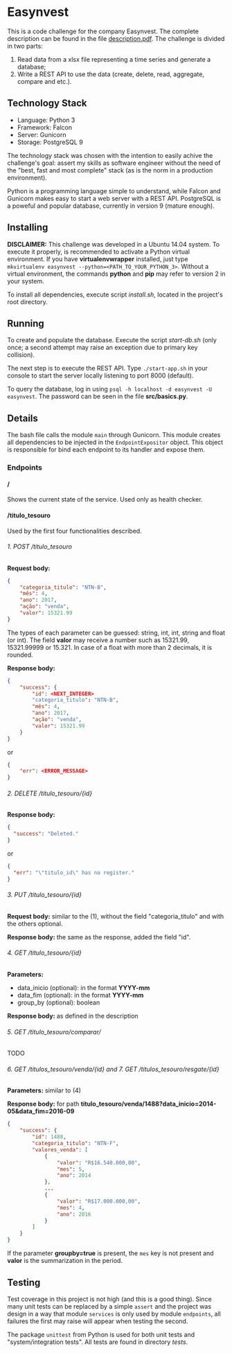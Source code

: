 # Easynvest

This is a code challenge for the company Easynvest. The complete description can be found in the file [description.pdf](./description.pdf). The challenge is divided in two parts:

1. Read data from a xlsx file representing a time series and generate a database;
2. Write a REST API to use the data (create, delete, read, aggregate, compare and etc.).


## Technology Stack

- Language: Python 3
- Framework: Falcon
- Server: Gunicorn
- Storage: PostgreSQL 9

The technology stack was chosen with the intention to easily achive the challenge's goal: assert my skills as software engineer without the need of the "best, fast and most complete" stack (as is the norm in a production environment).

Python is a programming language simple to understand, while Falcon and Gunicorn makes easy to start a web server with a REST API. PostgreSQL is a poweful and popular database, currently in version 9 (mature enough).


## Installing

**DISCLAIMER:** This challenge was developed in a Ubuntu 14.04 system. To execute it properly, is recommended to activate a Python virtual environment. If you have **virtualenvwrapper** installed, just type `mkvirtualenv easynvest --python=<PATH_TO_YOUR_PYTHON_3>`. Without a virtual environment, the commands **python** and **pip** may refer to version 2 in your system.

To install all dependencies, execute script *install.sh*, located in the project's root directory.


## Running

To create and populate the database. Execute the script *start-db.sh* (only once; a second attempt may raise an exception due to primary key collision).

The next step is to execute the REST API. Type `./start-app.sh` in your console to start the server locally listening to port 8000 (default).

To query the database, log in using `psql -h localhost -d easynvest -U easynvest`. The password can be seen in the file **src/basics.py**.


## Details

The bash file calls the module `main` through Gunicorn. This module creates all dependencies to be injected in the `EndpointExpositor` object. This object is responsible for bind each endpoint to its handler and expose them.

### Endpoints

#### /

Shows the current state of the service. Used only as health checker.

#### /titulo_tesouro

Used by the first four functionalities described.

###### 1. POST /titulo_tesouro

**Request body:**

```json
{
    "categoria_titulo": "NTN-B",
    "mês": 4,
    "ano": 2017,
    "ação": "venda",
    "valor": 15321.99
}
```

The types of each parameter can be guessed: string, int, int, string and float (or int). The field **valor** may receive a number such as 15321.99, 15321.99999 or 15.321. In case of a float with more than 2 decimals, it is rounded.

**Response body:**

```json
{
    "success": {
        "id": <NEXT_INTEGER>
        "categoria_titulo": "NTN-B",
        "mês": 4,
        "ano": 2017,
        "ação": "venda",
        "valor": 15321.99
    }
}
```

or

```json
{
    "err": <ERROR_MESSAGE>
}
```

###### 2. DELETE /titulo_tesouro/{id}

**Response body:**

```json
{
  "success": "Deleted."
}
```

or

```json
{
  "err": "\"titulo_id\" has no register."
}
```

###### 3. PUT /titulo_tesouro/{id}

**Request body:** similar to the (1), without the field "categoria_titulo" and with the others optional.

**Response body:** the same as the response, added the field "id".

###### 4. GET /titulo_tesouro/{id}

**Parameters:**

- data_inicio (optional): in the format **YYYY-mm**
- data_fim (optional): in the format **YYYY-mm**
- group_by (optional): boolean

**Response body:** as defined in the description

###### 5. GET /titulo_tesouro/comparar/

TODO

###### 6. GET /titulos_tesouro/venda/{id} and 7. GET /titulos_tesouro/resgate/{id}

**Parameters:** similar to (4)

**Response body:** for path **titulo_tesouro/venda/1488?data_inicio=2014-05&data_fim=2016-09**

```json
{
    "success": {
        "id": 1488,
        "categoria_titulo": "NTN-F",
        "valores_venda": [
            {
                "valor": "R$16.540.000,00",
                "mes": 5,
                "ano": 2014
            },
            ...
            {
                "valor": "R$17.000.000,00",
                "mes": 4,
                "ano": 2016
            }
        ]
    }
}
```

If the parameter **groupby=true** is present, the `mes` key is not present and **valor** is the summarization in the period.


## Testing

Test coverage in this project is not high (and this is a good thing). Since many unit tests can be replaced by a simple `assert` and the project was design in a way that module `services` is only used by module `endpoints`, all failures the first may raise will appear when testing the second.

The package `unittest` from Python is used for both unit tests and "system/integration tests". All tests are found in directory *tests*.
